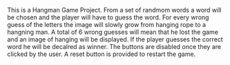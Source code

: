This is a Hangman Game Project. From a set of randmom words a word will be chosen and the player will have to guess the word. For every wrong guess of the letters the image will slowly grow from hanging rope to a hangning man. A total of 6 wrong guesses will mean that he lost the game and an image of hanging will be displayed. If the player guesses the correct word he will be decalred as winner. The buttons are disabled once they are clicked by the user. A reset button is provided to restart the game.
